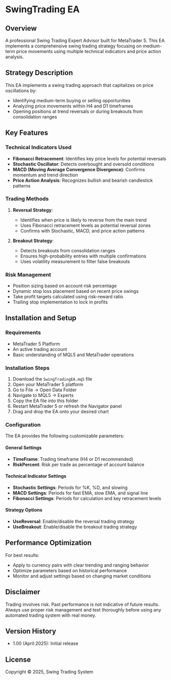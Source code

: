 # SwingTrading EA

## Overview
A professional Swing Trading Expert Advisor built for MetaTrader 5. This EA implements a comprehensive swing trading strategy focusing on medium-term price movements using multiple technical indicators and price action analysis.

## Strategy Description
This EA implements a swing trading approach that capitalizes on price oscillations by:
- Identifying medium-term buying or selling opportunities
- Analyzing price movements within H4 and D1 timeframes
- Opening positions at trend reversals or during breakouts from consolidation ranges

## Key Features

### Technical Indicators Used
- **Fibonacci Retracement**: Identifies key price levels for potential reversals
- **Stochastic Oscillator**: Detects overbought and oversold conditions
- **MACD (Moving Average Convergence Divergence)**: Confirms momentum and trend direction
- **Price Action Analysis**: Recognizes bullish and bearish candlestick patterns

### Trading Methods
1. **Reversal Strategy**:
   - Identifies when price is likely to reverse from the main trend
   - Uses Fibonacci retracement levels as potential reversal zones
   - Confirms with Stochastic, MACD, and price action patterns

2. **Breakout Strategy**:
   - Detects breakouts from consolidation ranges
   - Ensures high-probability entries with multiple confirmations
   - Uses volatility measurement to filter false breakouts

### Risk Management
- Position sizing based on account risk percentage
- Dynamic stop loss placement based on recent price swings
- Take profit targets calculated using risk-reward ratio
- Trailing stop implementation to lock in profits

## Installation and Setup

### Requirements
- MetaTrader 5 Platform
- An active trading account
- Basic understanding of MQL5 and MetaTrader operations

### Installation Steps
1. Download the `SwingTradingEA.mq5` file
2. Open your MetaTrader 5 platform
3. Go to File → Open Data Folder
4. Navigate to MQL5 → Experts
5. Copy the EA file into this folder
6. Restart MetaTrader 5 or refresh the Navigator panel
7. Drag and drop the EA onto your desired chart

### Configuration
The EA provides the following customizable parameters:

#### General Settings
- **TimeFrame**: Trading timeframe (H4 or D1 recommended)
- **RiskPercent**: Risk per trade as percentage of account balance

#### Technical Indicator Settings
- **Stochastic Settings**: Periods for %K, %D, and slowing
- **MACD Settings**: Periods for fast EMA, slow EMA, and signal line
- **Fibonacci Settings**: Periods for calculation and key retracement levels

#### Strategy Options
- **UseReversal**: Enable/disable the reversal trading strategy
- **UseBreakout**: Enable/disable the breakout trading strategy

## Performance Optimization
For best results:
- Apply to currency pairs with clear trending and ranging behavior
- Optimize parameters based on historical performance
- Monitor and adjust settings based on changing market conditions

## Disclaimer
Trading involves risk. Past performance is not indicative of future results. Always use proper risk management and test thoroughly before using any automated trading system with real money.

## Version History
- 1.00 (April 2025): Initial release

## License
Copyright © 2025, Swing Trading System